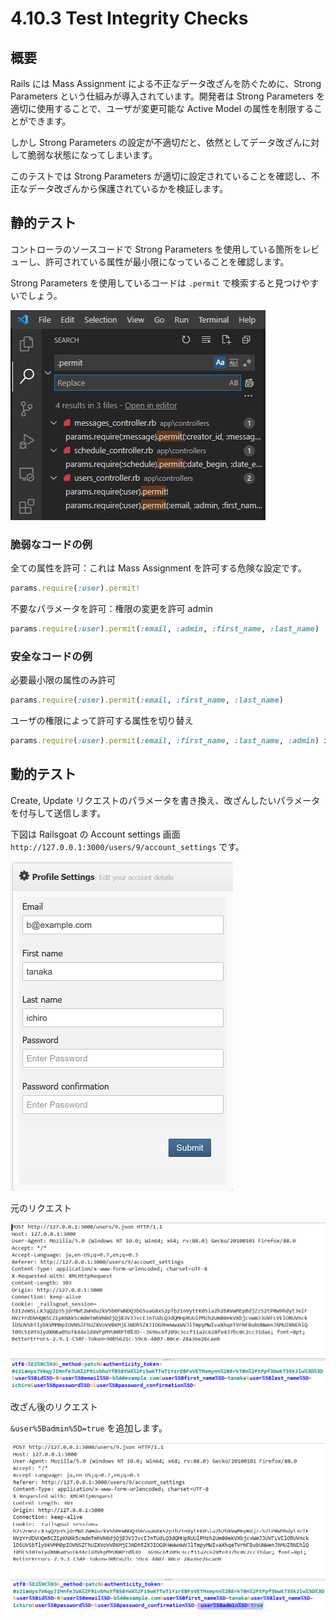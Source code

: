 # 4.10.3 Test Integrity Checks

## 概要

Rails には Mass Assignment による不正なデータ改ざんを防ぐために、Strong Parameters という仕組みが導入されています。開発者は Strong Parameters を適切に使用することで、ユーザが変更可能な Active Model の属性を制限することができます。

しかし Strong Parameters の設定が不適切だと、依然としてデータ改ざんに対して脆弱な状態になってしまいます。

このテストでは Strong Parameters が適切に設定されていることを確認し、不正なデータ改ざんから保護されているかを検証します。

## 静的テスト

コントローラのソースコードで Strong Parameters を使用している箇所をレビューし、許可されている属性が最小限になっていることを確認します。

Strong Parameters を使用しているコードは `.permit` で検索すると見つけやすいでしょう。

![](images/2021-05-20-21-45-56.png)

### 脆弱なコードの例

全ての属性を許可：これは Mass Assignment を許可する危険な設定です。

```ruby
params.require(:user).permit!
```

不要なパラメータを許可：権限の変更を許可 admin

```ruby
params.require(:user).permit(:email, :admin, :first_name, :last_name)
```

### 安全なコードの例

必要最小限の属性のみ許可

```ruby
params.require(:user).permit(:email, :first_name, :last_name)
```

ユーザの権限によって許可する属性を切り替え

```ruby
params.require(:user).permit(:email, :first_name, :last_name, :admin) if user.admin
```
## 動的テスト

Create, Update リクエストのパラメータを書き換え、改ざんしたいパラメータを付与して送信します。

下図は Railsgoat の Account settings 画面 `http://127.0.0.1:3000/users/9/account_settings` です。

![](images/2021-05-20-22-05-48.png)

元のリクエスト

![](images/2021-05-20-22-09-04.png)

改ざん後のリクエスト

`&user%5Badmin%5D=true` を追加します。

![](images/2021-05-20-22-09-27.png)